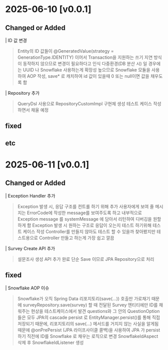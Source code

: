 # 2025-06-10 [v0.0.1]
## Changed or Added
| ID 값 변경
> Entity의 ID 값들이 @GeneratedValue(strategy = GenerationType.IDENTITY) 이어서 
> Transaction을 지원하는 쓰기 지연 방식이 동작하지 않으므로 변경이 필요하다고 인식
> 다중환경(DB 분산 시) 일 경우에는 UUID 나 Snowflake 사용하는게 확장성 높으므로
> Snowflake 모듈을 사용하여 AOP 작성, save* 로 캐치하여 id 값이 있을때 0 또는 null이면 값을 채우도록 함

| Repository 추가 
> QueryDsl 사용으로 RepositoryCustomImpl 구현체 생성
> 테스트 케이스 작성하면서 채울 예정

## fixed


## etc

# 2025-06-11 [v0.0.1]
## Changed or Added
| Exception Handler 추가
> Exception 발생 시, 응답 구조를 컨트롤 하기 위해 추가
> 사용자에게 보여 줄 메시지는 ErrorCode에 작성한 message를 보여주도록 하고
> 내부적으로 Exception message 를 systemMessage 에 담아서 리턴하여 디버깅을 원할하게 함
> Exception 발생 시 원하는 구조로 응답이 오는지 테스트 하기위해 테스트 케이스 작성
> Controller를 만들지 않아도 테스트 할 수 있을까 찾아봤지만 테스트용으로 Controller 만들고 하는게 가장 쉽고 깔끔

| Survey Create API 추가
> 설문조사 생성 API 추가 완료
> 단순 Save 이므로 JPA Repository으로 처리 

## fixed
| Snowflake AOP 이슈 
> Snowflake가 오직 Spring Data 리포지토리(save(...)) 호출만 가로채기 때문에
> surveyRepository.save(survey) 할 때 전달된 Survey 엔티티에만 ID를 채워주는 현상을 테스트케이스에서 발견
> questions와 그 안의 QuestionOption들은 모두 JPA의 cascade persist 로 
> EntityManager.persist()를 통해 직접 저장되기 때문에, 리포지토리의 save(...) 메서드를 거치지 않는 사실을 알게됨
> 때문에 @onPrePersist (JPA 라이프사이클 콜백)을 사용하여 JPA 가 persist 하기 직전에 ID를 Snowflake 로 채우는 로직으로 변경
> SnowflakeIdAspect 삭제 후 SnowflakeIdListener 생성



